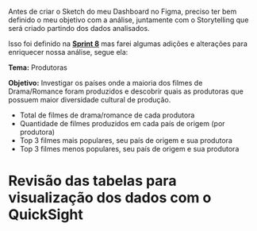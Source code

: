 Antes de criar o Sketch do meu Dashboard no Figma, preciso ter bem definido o meu objetivo com a análise, juntamente com o Storytelling que será criado partindo dos dados analisados.

Isso foi definido na __[Sprint 8](https://github.com/ianpt0/programa-de-bolsas-compass/tree/master/sprint-08)__ mas farei algumas adições e alterações para enriquecer nossa análise, segue ela:

**Tema:** Produtoras

**Objetivo:** Investigar os países onde a maioria dos filmes de Drama/Romance foram produzidos e descobrir quais as produtoras que possuem maior diversidade cultural de produção.

- Total de filmes de drama/romance de cada produtora 
- Quantidade de filmes produzidos em cada país de origem (por produtora)
- Top 3 filmes mais populares, seu país de origem e sua produtora
- Top 3 filmes menos populares, seu país de origem e sua produtora

# Revisão das tabelas para visualização dos dados com o QuickSight


